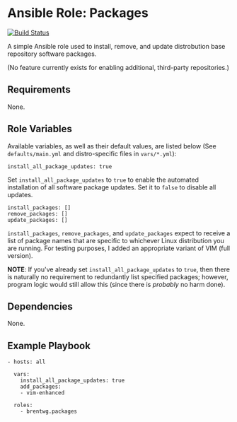 # Ansible Role: Packages

[![Build Status](https://travis-ci.org/brentwg/ansible-role-packages.svg?branch=master)](https://travis-ci.org/brentwg/ansible-role-packages)

A simple Ansible role used to install, remove, and update distrobution base repository software packages.  

(No feature currently exists for enabling additional, third-party repositories.)  

## Requirements  
None.  

## Role Variables  
Available variables, as well as their default values, are listed below (See `defaults/main.yml` and distro-specific files in `vars/*.yml`):  
```
install_all_package_updates: true
```  
Set `install_all_package_updates` to `true` to enable the automated installation of all software package updates. Set it to `false` to disable all updates.  

```
install_packages: []
remove_packages: []
update_packages: []
```  
`install_packages`, `remove_packages`, and `update_packages` expect to receive a list of package names that are specific to whichever Linux distribution you are running. For testing purposes, I added an appropriate variant of VIM (full version).  

**NOTE**: If you've already set `install_all_package_updates` to `true`, then there is naturally no requirement to redundantly list specified packages; however, program logic would still allow this (since there is *probably* no harm done).  
## Dependencies  
None.  

## Example Playbook
```
- hosts: all

  vars:
    install_all_package_updates: true
    add_packages:
    - vim-enhanced
    
  roles:
    - brentwg.packages
```
